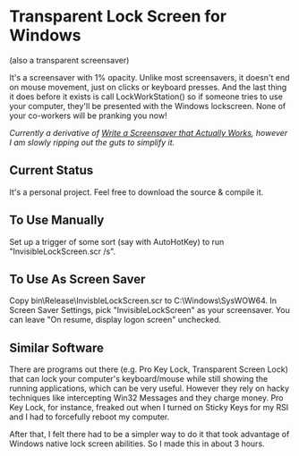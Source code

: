 # Transparent Lock Screen for Windows 
(also a transparent screensaver)

It's a screensaver with 1% opacity. Unlike most screensavers, it doesn't end on mouse movement, just on clicks or
keyboard presses. And the last thing it does before it exists is call LockWorkStation() so if someone
tries to use your computer, they'll be presented with the Windows lockscreen.
None of your co-workers will be pranking you now!

_Currently a derivative of [Write a Screensaver that Actually Works](http://www.codeproject.com/Articles/14081/Write-a-Screensaver-that-Actually-Works),
however I am slowly ripping out the guts to simplify it._

## Current Status
It's a personal project. Feel free to download the source & compile it.

## To Use Manually
Set up a trigger of some sort (say with AutoHotKey) to run "InvisibleLockScreen.scr /s".

## To Use As Screen Saver
Copy bin\Release\InvisbleLockScreen.scr to C:\Windows\SysWOW64.
In Screen Saver Settings, pick "InvisibleLockScreen" as your screensaver.
You can leave "On resume, display logon screen" unchecked.

## Similar Software
There are programs out there (e.g. Pro Key Lock, Transparent Screen Lock) that can lock your computer's keyboard/mouse while still showing the running applications, which can be very useful. 
However they rely on hacky techniques like intercepting Win32 Messages and they charge money. 
Pro Key Lock, for instance, freaked out when I turned on Sticky Keys for my RSI and I had to forcefully reboot my computer. 

After that, I felt there had to be a simpler way to do it that took advantage of Windows native lock screen abilities. So
I made this in about 3 hours.

